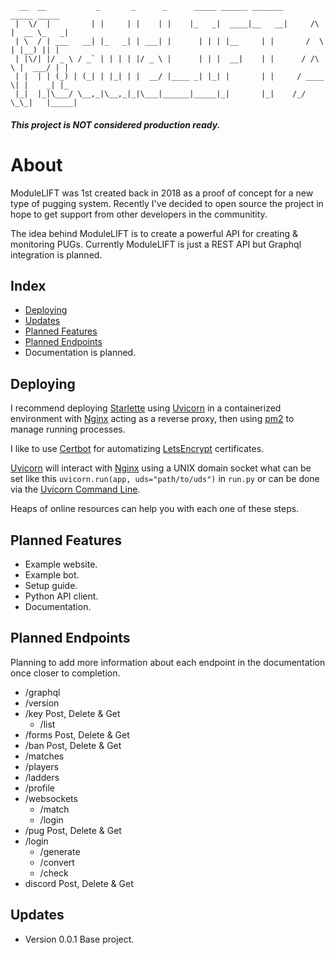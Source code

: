 ```
  __  __           _       _      _      _____ ______ _______            _____ _____ 
 |  \/  |         | |     | |    | |    |_   _|  ____|__   __|     /\   |  __ \_   _|
 | \  / | ___   __| |_   _| | ___| |      | | | |__     | |       /  \  | |__) || |  
 | |\/| |/ _ \ / _` | | | | |/ _ \ |      | | |  __|    | |      / /\ \ |  ___/ | |  
 | |  | | (_) | (_| | |_| | |  __/ |____ _| |_| |       | |     / ____ \| |    _| |_ 
 |_|  |_|\___/ \__,_|\__,_|_|\___|______|_____|_|       |_|    /_/    \_\_|   |_____|
```
##### This project is NOT considered production ready.

# About
ModuleLIFT was 1st created back in 2018 as a proof of concept for a new type of pugging system. Recently I've decided to open source the project in hope to get support from other developers in the communitity.

The idea behind ModuleLIFT is to create a powerful API for creating & monitoring PUGs. Currently ModuleLIFT is just a REST API but Graphql integration is planned.

## Index
- [Deploying](#deploying)
- [Updates](#updates)
- [Planned Features](#planned-features)
- [Planned Endpoints](#planned-endpoints)
- Documentation is planned.

## Deploying
I recommend deploying [Starlette](https://www.starlette.io/) using [Uvicorn](http://www.uvicorn.org/) in a containerized environment with [Nginx](https://www.nginx.com/) acting as a reverse proxy, then using [pm2](https://pm2.keymetrics.io/) to manage running processes.

I like to use [Certbot](https://certbot.eff.org/) for automatizing [LetsEncrypt](https://letsencrypt.org/) certificates.

[Uvicorn](http://www.uvicorn.org/) will interact with [Nginx](https://www.nginx.com/) using a UNIX domain socket what can be set like this ``uvicorn.run(app, uds="path/to/uds")`` in ``run.py`` or can be done via the [Uvicorn Command Line](http://www.uvicorn.org/#command-line-options).

Heaps of online resources can help you with each one of these steps.

## Planned Features
- Example website.
- Example bot.
- Setup guide.
- Python API client.
- Documentation.

## Planned Endpoints
Planning to add more information about each endpoint in the documentation once closer to completion.

- /graphql
- /version
- /key
  Post, Delete & Get
    - /list
- /forms
  Post, Delete & Get
- /ban
  Post, Delete & Get
- /matches
- /players
- /ladders
- /profile
- /websockets
    - /match
    - /login
- /pug
  Post, Delete & Get
- /login
    - /generate
    - /convert
    - /check
- discord
  Post, Delete & Get

## Updates
- Version 0.0.1
    Base project.
